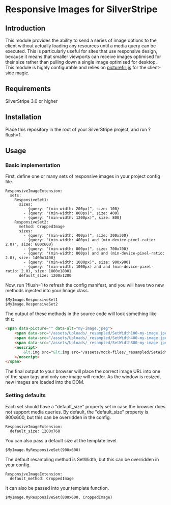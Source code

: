 # Responsive Images for SilverStripe

## Introduction
This module provides the ability to send a series of image options to the client without actually loading any resources until a media query can be executed. This is particularly useful for sites that use responsive design, because it means that smaller viewports can receive images optimised for their size rather than pulling down a single image optimised for desktop. This module is highly configurable and relies on [picturefill.js](https://github.com/scottjehl/picturefill) for the client-side magic.

## Requirements
SilverStripe 3.0 or higher

## Installation
Place this repository in the root of your SilverStripe project, and run ?flush=1.

## Usage

### Basic implementation
First, define one or many sets of responsive images in your project config file.
```
ResponsiveImageExtension:
  sets:
    ResponsiveSet1:
      sizes:
        - {query: "(min-width: 200px)", size: 100}
        - {query: "(min-width: 800px)", size: 400}
        - {query: "(min-width: 1200px)", size: 800}
    ResponsiveSet2:
      method: CroppedImage
      sizes:
        - {query: "(min-width: 400px)", size: 300x300}
        - {query: "(min-width: 400px) and (min-device-pixel-ratio: 2.0)", size: 600x600}
        - {query: "(min-width: 800px)", size: 700x700}
        - {query: "(min-width: 800px) and and (min-device-pixel-ratio: 2.0), size: 1400x1400}
        - {query: "(min-width: 1000px)", size: 900x900}
        - {query: "(min-width: 1000px) and and (min-device-pixel-ratio: 2.0), size: 1800x1800}
      default_size: 1200x1200
```

Now, run ?flush=1 to refresh the config manifest, and you will have two new methods injected into your Image class.

```
$MyImage.ResponsiveSet1
$MyImage.ResponsiveSet2
```

The output of these methods in the source code will look something like this:
```html
<span data-picture="" data-alt="my-image.jpeg">
    <span data-src="/assets/Uploads/_resampled/SetWidth100-my-image.jpeg" data-media="(min-width: 200px)"></span>    
    <span data-src="/assets/Uploads/_resampled/SetWidth400-my-image.jpeg" data-media="(min-width: 800px)"></span>    
    <span data-src="/assets/Uploads/_resampled/SetWidth800-my-image.jpeg" data-media="(min-width: 1200px)"><img alt="my-image.jpeg" src="/assets/Uploads/_resampled/SetWidth800-my-image.jpeg"></span>
    <noscript>
        &lt;img src="&lt;img src="/assets/mock-files/_resampled/SetWidth640480-my-image.jpeg" alt="my-image.jpeg" /&gt;" alt="my-image.jpeg"&gt;
    </noscript>
</span>
```

The final output to your browser will place the correct image URL into one of the span tags and only one image will render. As the window is resized, new images are loaded into the DOM.


### Setting defaults

Each set should have a "default_size" property set in case the browser does not support media queries. By default, the "default_size" property is 800x600, but this can be overridden in the config.
```
ResponsiveImageExtension:
  default_size: 1200x768
```

You can also pass a default size at the template level.
```
$MyImage.MyResponsiveSet(900x600)
```

The default resampling method is SetWidth, but this can be overridden in your config.
```
ResponsiveImageExtension:
  default_method: CroppedImage
```

It can also be passed into your template function.
```
$MyImage.MyResponsiveSet(800x600, CroppedImage)
```



